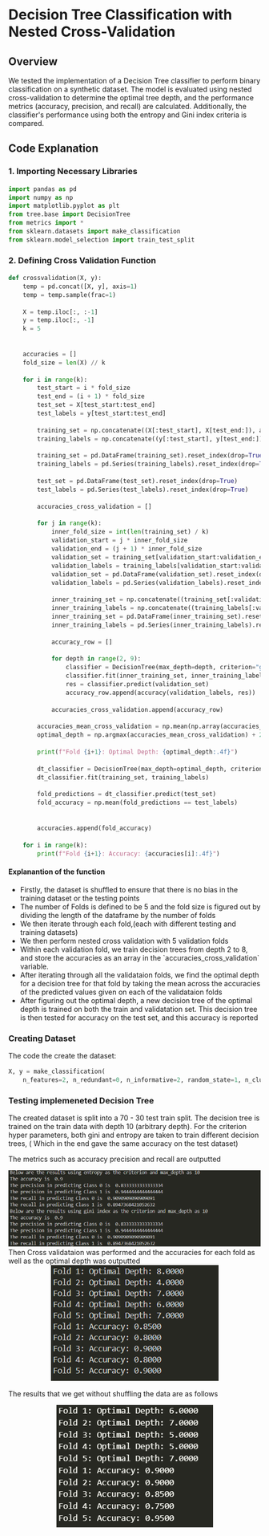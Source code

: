 # Decision Tree Classification with Nested Cross-Validation

## Overview

We tested the implementation of a Decision Tree classifier to perform binary classification on a synthetic dataset. The model is evaluated using nested cross-validation to determine the optimal tree depth, and the performance metrics (accuracy, precision, and recall) are calculated. Additionally, the classifier's performance using both the entropy and Gini index criteria is compared.

## Code Explanation

### 1. Importing Necessary Libraries

```python
import pandas as pd
import numpy as np
import matplotlib.pyplot as plt
from tree.base import DecisionTree
from metrics import *
from sklearn.datasets import make_classification
from sklearn.model_selection import train_test_split
```

### 2. Defining Cross Validation Function

```python
def crossvalidation(X, y):
    temp = pd.concat([X, y], axis=1)
    temp = temp.sample(frac=1)

    X = temp.iloc[:, :-1]
    y = temp.iloc[:, -1]
    k = 5


    accuracies = []
    fold_size = len(X) // k

    for i in range(k):
        test_start = i * fold_size
        test_end = (i + 1) * fold_size
        test_set = X[test_start:test_end]
        test_labels = y[test_start:test_end]

        training_set = np.concatenate((X[:test_start], X[test_end:]), axis=0)
        training_labels = np.concatenate((y[:test_start], y[test_end:]), axis=0)

        training_set = pd.DataFrame(training_set).reset_index(drop=True)
        training_labels = pd.Series(training_labels).reset_index(drop=True)

        test_set = pd.DataFrame(test_set).reset_index(drop=True)
        test_labels = pd.Series(test_labels).reset_index(drop=True)

        accuracies_cross_validation = []

        for j in range(k):
            inner_fold_size = int(len(training_set) / k)
            validation_start = j * inner_fold_size
            validation_end = (j + 1) * inner_fold_size
            validation_set = training_set[validation_start:validation_end]
            validation_labels = training_labels[validation_start:validation_end]
            validation_set = pd.DataFrame(validation_set).reset_index(drop=True)
            validation_labels = pd.Series(validation_labels).reset_index(drop=True)

            inner_training_set = np.concatenate((training_set[:validation_start], training_set[validation_end:]), axis=0)
            inner_training_labels = np.concatenate((training_labels[:validation_start], training_labels[validation_end:]), axis=0)
            inner_training_set = pd.DataFrame(inner_training_set).reset_index(drop=True)
            inner_training_labels = pd.Series(inner_training_labels).reset_index(drop=True)

            accuracy_row = []

            for depth in range(2, 9):
                classifier = DecisionTree(max_depth=depth, criterion="gini_index", Type="Classification", discrete_features=False)
                classifier.fit(inner_training_set, inner_training_labels)
                res = classifier.predict(validation_set)
                accuracy_row.append(accuracy(validation_labels, res))

            accuracies_cross_validation.append(accuracy_row)

        accuracies_mean_cross_validation = np.mean(np.array(accuracies_cross_validation), axis=0)
        optimal_depth = np.argmax(accuracies_mean_cross_validation) + 2

        print(f"Fold {i+1}: Optimal Depth: {optimal_depth:.4f}")

        dt_classifier = DecisionTree(max_depth=optimal_depth, criterion="gini_index", Type="Classification", discrete_features=False)
        dt_classifier.fit(training_set, training_labels)

        fold_predictions = dt_classifier.predict(test_set)
        fold_accuracy = np.mean(fold_predictions == test_labels)


        accuracies.append(fold_accuracy)

    for i in range(k):
        print(f"Fold {i+1}: Accuracy: {accuracies[i]:.4f}")
```

#### Explanantion of the function

<ul>
<li>Firstly, the dataset is shuffled to ensure that there is no bias in the training dataset or the testing points</li>

<li>The number of Folds is defined to be 5 and the fold size is figured out by dividing the length of the dataframe by the number of folds </li>

<li> We then iterate through each fold,(each with different testing and training datasets)</li>

<li>We then perform nested cross validation with 5 validation folds</li>

<li>Within each validation fold, we train decision trees from depth 2 to 8, and store the accuracies as an array in the `accuracies_cross_validation` variable.</li>

<li>After iterating through all the validataion folds, we find the optimal depth for a decision tree for that fold by taking the mean across the accuracies of the predicted values given on each of the validataion folds</li>

<li>After figuring out the optimal depth, a new decision tree of the optimal depth is trained on both the train and validatation set. This decision tree is then tested for accuracy on the test set, and this accuracy is reported</li>
</ul>

### Creating Dataset

The code the create the dataset:

```python
X, y = make_classification(
    n_features=2, n_redundant=0, n_informative=2, random_state=1, n_clusters_per_class=2, class_sep=0.5)
```

### Testing implemeneted Decision Tree

The created dataset is split into a 70 - 30 test train split. The decision tree is trained on the train data with depth 10 (arbitrary depth). For the criterion hyper parameters, both gini and entropy are taken to train different decision trees, ( Which in the end gave the same accuracy on the test dataset)

The metrics such as accuracy precision and recall are outputted

<center>
<img src = "../Graphs/output_DTImplement.png"/>
</center>
Then Cross validataion was performed and the accuracies for each fold as well as the optimal depth was outputted
<center>
<img src = "../Graphs/output_DTIfold.png"/>
</center>

The results that we get without shuffling the data are as follows

<center>
<img src = "../Graphs/output_DTInoShuf.png"/>
</center>

